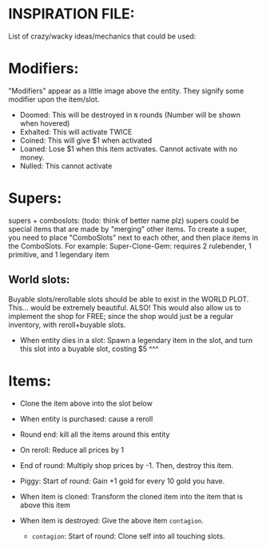 

# INSPIRATION FILE:
List of crazy/wacky ideas/mechanics that could be used:




# Modifiers:
"Modifiers" appear as a little image above the entity.
They signify some modifier upon the item/slot.
- Doomed: This will be destroyed in `N` rounds
    (Number will be shown when hovered)
- Exhalted: This will activate TWICE
- Coined: This will give $1 when activated
- Loaned: Lose $1 when this item activates. Cannot activate with no money.
- Nulled: This cannot activate



# Supers:
supers + comboslots: (todo: think of better name plz)
supers could be special items that are made by "merging" other items.
To create a super, you need to place "ComboSlots" next to each other,
and then place items in the ComboSlots.
For example:
Super-Clone-Gem: requires 2 rulebender, 1 primitive, and 1 legendary item



## World slots:
Buyable slots/rerollable slots should be able to exist in the WORLD PLOT.
This... would be extremely beautiful.
ALSO! This would also allow us to implement the shop for FREE;
since the shop would just be a regular inventory, with reroll+buyable slots.

- When entity dies in a slot:
    Spawn a legendary item in the slot, 
    and turn this slot into a buyable slot, costing $5
^^^ 




# Items:
- Clone the item above into the slot below

- When entity is purchased: cause a reroll

- Round end: kill all the items around this entity

- On reroll: Reduce all prices by 1

- End of round: Multiply shop prices by -1. Then, destroy this item.

- Piggy: Start of round: Gain +1 gold for every 10 gold you have.

- When item is cloned: 
    Transform the cloned item into the item that is above this item

- When item is destroyed: Give the above item `contagion`.
    - `contagion`: Start of round: 
        Clone self into all touching slots.



